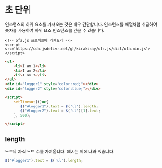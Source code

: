 # 초 단위

인스턴스의 하위 요소를 가져오는 것은 매우 간단합니다. 인스턴스를 배열처럼 취급하여 숫자를 사용하여 하위 요소 인스턴스를 얻을 수 있습니다.

<html-viewer>

```
<!-- ofa.js 프로젝트에 가져오기 -->
<script src="https://cdn.jsdelivr.net/gh/kirakiray/ofa.js/dist/ofa.min.js"></script>
```

```html
<ul>
    <li>I am 1</li>
    <li>I am 2</li>
    <li>I am 3</li>
</ul>
<div id="logger1" style="color:red;"></div>
<div id="logger2" style="color:blue;"></div>

<script>
    setTimeout(()=>{
       $("#logger1").text = $('ul').length;
       $("#logger2").text = $('ul')[1].text;
    }, 500);

</script>
```

</html-viewer>

## length

노드의 자식 노드 수를 가져옵니다. 예시는 위에 나와 있습니다.

```javascript
$("#logger1").text = $('ul').length;
```